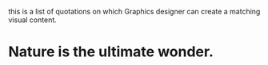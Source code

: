 this is a list of quotations on which Graphics designer can create a matching visual content. 


# Nature is the ultimate wonder. 
